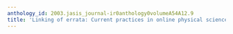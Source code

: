 ```yaml
---
anthology_id: 2003.jasis_journal-ir0anthology0volumeA54A12.9
title: 'Linking of errata: Current practices in online physical sciences journals'
---
```

